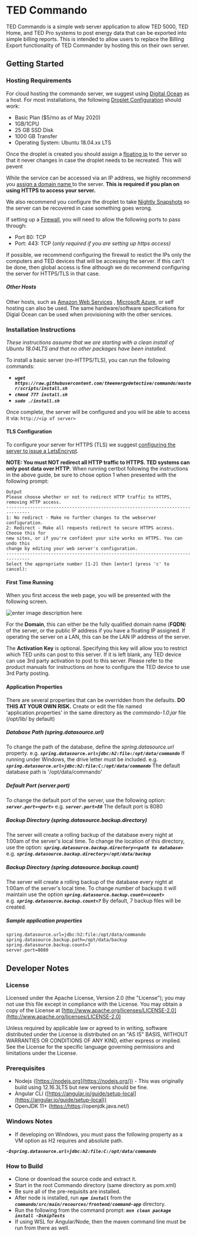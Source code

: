 
# TED Commando

TED Commando is a simple web server application to allow TED 5000, TED Home, and TED Pro systems to post energy data that can be exported into simple billing reports. This is intended to allow users to replace the Billing Export functionality of TED Commander by hosting this on their own server. 

## Getting Started

### Hosting Requirements
For cloud hosting the commando server, we suggest using  [Digital Ocean](https://www.digitalocean.com)  as a host.  For most installations, the following [Droplet Configuration](https://www.digitalocean.com/docs/droplets/how-to/create/)  should work: 
 -  Basic Plan  ($5/mo as of May 2020)
 -  1GB/1CPU
 - 25 GB SSD Disk
 - 1000 GB Transfer
 - Operating System: Ubuntu 18.04.xx LTS 
  
Once the droplet is created you should assign a [floating ip](https://www.digitalocean.com/docs/networking/floating-ips/) to the server so that it never changes in case the droplet needs to be recreated. This will pevent 

While the service can be accessed via an IP address, we highly recommend you [assign a domain name ](https://www.digitalocean.com/community/tutorials/how-to-point-to-digitalocean-nameservers-from-common-domain-registrars)to the server.  **This is required if you plan on using HTTPS to access your server.**

We also recommend you configure the droplet to take [Nightly Snapshots](https://www.digitalocean.com/community/tutorials/how-to-use-digitalocean-snapshots-to-automatically-backup-your-droplets)  so the server can be recovered in case something goes wrong.

If setting up a [Firewall](https://www.digitalocean.com/docs/networking/firewalls/), you will need to allow the following ports to pass through: 

 - Port 80: TCP
 - Port: 443: TCP  (*only required if you are setting up https access)*

If possible, we recommend configuring the firewall to restict the IPs only the computers and TED devices that will be accessing the server. If this can't be done, then global access is fine although we do recommend configuring the server for HTTPS/TLS in that case.

##### Other Hosts
Other hosts, such as [Amazon Web Services](https://aws.amazon.com/) , [Microsoft Azure](https://azure.microsoft.com/), or self hosting can also be used. The same hardware/software specifications for Digial Ocean can be used when provisioning with the other services.

### Installation Instructions
*These instructions assume that we are starting with a clean install of Ubuntu 18.04LTS and that no other packages have been installed.* 

To install a basic server (no-HTTPS/TLS), you can run the following commands:

 - **_`wget https://raw.githubusercontent.com/theenergydetective/commando/master/scripts/install.sh`_**
 - **_`chmod 777 install.sh`_**
 - **_`sudo ./install.sh`_**

Once complete, the server will be configured and you will be able to access it via: `http://<ip of server>`

#### TLS Configuration
To configure your server for HTTPS (TLS) we suggest [configuring the server to issue a LetsEncrypt](https://www.digitalocean.com/community/tutorials/how-to-secure-apache-with-let-s-encrypt-on-ubuntu-18-04). 

**NOTE: You must NOT redirect all HTTP traffic to HTTPS. TED systems can only post data over HTTP.**
When running certbot following the instructions in the above guide, be sure to chose option 1 when presented with the following prompt:
```
Output
Please choose whether or not to redirect HTTP traffic to HTTPS, removing HTTP access.
-------------------------------------------------------------------------------
1: No redirect - Make no further changes to the webserver configuration.
2: Redirect - Make all requests redirect to secure HTTPS access. Choose this for
new sites, or if you're confident your site works on HTTPS. You can undo this
change by editing your web server's configuration.
-------------------------------------------------------------------------------
Select the appropriate number [1-2] then [enter] (press 'c' to cancel):
```

#### First Time Running

When you first access the web page, you will be presented with the following screen.

![enter image description here](https://raw.githubusercontent.com/theenergydetective/commando/master/graphics/screenshots/firsttimesetup.png)

For the **Domain**, this can either be the fully qualified domain name (**FQDN**) of the server, or the public IP address if you have a floating IP assigned. If operating the server on a LAN, this can be the LAN IP address of the server.

The **Activation Key** is optional. Specifying this key will allow you to restrict which TED units can post to this server. If it is left blank, any TED device can use 3rd party activation to post to this server.  Please refer to the product manuals for instructions on how to configure the TED device to use 3rd Party posting. 

#### Application Properties

There are several properties that can be overridden from the defaults. **DO THIS AT YOUR OWN RISK.** 
Create or edit the file named 'application.properties'  in the same directory as the  _commando-1.0.jar_  file (/opt/lib/ by default)

##### Database Path (spring.datasource.url)

To change the path of the database, define the  _spring.datasource.url_  property. e.g.  **_`spring.datasource.url=jdbc:h2:file:/opt/data/commando`_**  If running under Windows, the drive letter must be included. e.g.  **_`spring.datasource.url=jdbc:h2:file:C:/opt/data/commando`_**  The default database path is '/opt/data/commando'

##### Default Port (server.port)

To change the default port of the server, use the following option:  **_`server.port=<port>`_**  e.g.  **_`server.port=80`_**  The default port is 8080

##### Backup Directory (spring.datasource.backup.directory)

The server will create a rolling backup of the database every night at 1:00am of the server's local time. To change the location of this directory, use the option:  **_`spring.datasource.backup.directory=<path to database>`_**  
e.g.  **_`spring.datasource.backup.directory=/opt/data/backup`_**

##### Backup Directory (spring.datasource.backup.count)

The server will create a rolling backup of the database every night at 1:00am of the server's local time. To change number of backups it will maintain use the option  **_`spring.datasource.backup.count=<count>`_**  
e.g.  **_`spring.datasource.backup.count=7`_**  By default, 7 backup files will be created.

##### Sample application properties

```
spring.datasource.url=jdbc:h2:file:/opt/data/commando
spring.datasource.backup.path=/opt/data/backup
spring.datasource.backup.count=7
server.port=8080

```
## Developer Notes

### License

Licensed under the Apache License, Version 2.0 (the "License"); you may not use this file except in compliance with the License. You may obtain a copy of the License at  [http://www.apache.org/licenses/LICENSE-2.0](http://www.apache.org/licenses/LICENSE-2.0)

Unless required by applicable law or agreed to in writing, software distributed under the License is distributed on an "AS IS" BASIS, WITHOUT WARRANTIES OR CONDITIONS OF ANY KIND, either express or implied. See the License for the specific language governing permissions and limitations under the License.

### Prerequisites

-   Nodejs ([https://nodejs.org](https://nodejs.org/)) - This was originally build using 12.16.3LTS but new versions should be fine.
-   Angular CLI ([https://angular.io/guide/setup-local](https://angular.io/guide/setup-local))
-   OpenJDK 11+ ([https://https](https://https/)://openjdk.java.net/)

### Windows Notes

-   If developing on Windows, you must pass the following property as a VM option as H2 requires and absolute path.

**_`-Dspring.datasource.url=jdbc:h2:file:C:/opt/data/commando`_**



### How to Build

-   Clone or download the source code and extract it.
-   Start in the root Commando directory (same directory as pom.xml)
-   Be sure all of the pre-requisits are installed.
-   After node is installed, run  **_`npm install`_**  from the  **_`commando/src/main/resources/frontend/command-app`_**  directory.
-   Run the following from the command prompt:  **_`mvn clean package install -DskipTests`_**
-   If using WSL for Angular/Node, then the maven command line must be run from there as well.